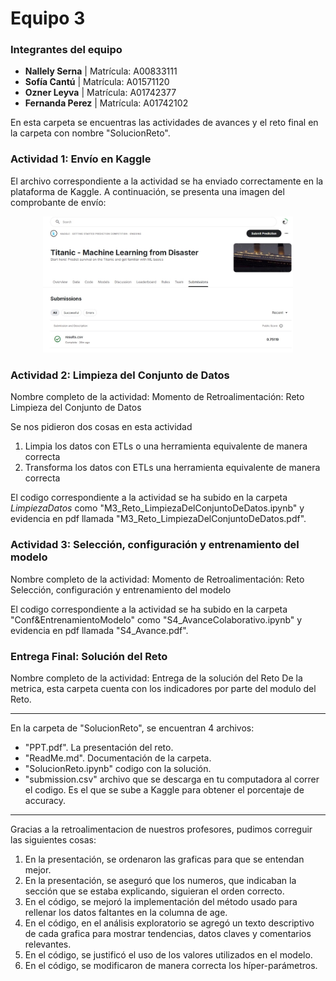 # **Equipo 3**

### **Integrantes del equipo**
- **Nallely Serna** | Matrícula: A00833111
- **Sofía Cantú** | Matrícula: A01571120
- **Ozner Leyva** | Matrícula: A01742377
- **Fernanda Perez** | Matrícula: A01742102

En esta carpeta se encuentras las actividades de avances y el reto final en la carpeta con nombre "SolucionReto".
### **Actividad 1: Envío en Kaggle**

El archivo correspondiente a la actividad se ha enviado correctamente en la plataforma de Kaggle. A continuación, se presenta una imagen del comprobante de envío:

<p align="center">
  <img src="/ArchivosExtras/ElaborandoTusEvidencias.jpeg" alt="Comprobante de la Actividad 1 en Kaggle" width="400"/>
</p>


### **Actividad 2: Limpieza del Conjunto de Datos**

Nombre completo de la actividad: Momento de Retroalimentación: Reto Limpieza del Conjunto de Datos 

Se nos pidieron dos cosas en esta actividad
1. Limpia los datos con ETLs o una herramienta equivalente de manera correcta
2. Transforma los datos con ETLs una herramienta equivalente de manera correcta

El codigo correspondiente a la actividad se ha subido en la carpeta _LimpiezaDatos_ como "M3_Reto_LimpiezaDelConjuntoDeDatos.ipynb" y evidencia en pdf llamada "M3_Reto_LimpiezaDelConjuntoDeDatos.pdf".

### **Actividad 3: Selección, configuración y entrenamiento del modelo**

Nombre completo de la actividad: Momento de Retroalimentación: Reto Selección, configuración y entrenamiento del modelo 

El codigo correspondiente a la actividad se ha subido en la carpeta "Conf&EntrenamientoModelo" como "S4_AvanceColaborativo.ipynb" y evidencia en pdf llamada "S4_Avance.pdf".

### **Entrega Final: Solución del Reto**

Nombre completo de la actividad: Entrega de la solución del Reto 
De la metrica, esta carpeta cuenta con los indicadores por parte del modulo del Reto.

--------
En la carpeta de "SolucionReto", se encuentran 4 archivos:
- "PPT.pdf". La presentación del reto.
- "ReadMe.md". Documentación de la carpeta.
- "SolucionReto.ipynb" codigo con la solución. 
- "submission.csv" archivo que se descarga en tu computadora al correr el codigo. Es el que se sube a Kaggle para obtener el porcentaje de accuracy.

--------
Gracias a la retroalimentacion de nuestros profesores, pudimos correguir las siguientes cosas:
1. En la presentación, se ordenaron las graficas para que se entendan mejor.
2. En la presentación, se aseguró que los numeros, que indicaban la sección que se estaba explicando, siguieran el orden correcto.
3. En el código, se mejoró la implementación del método usado para rellenar los datos faltantes en la columna de age.
4. En el código, en el análisis exploratorio se agregó un texto descriptivo de cada grafica para mostrar tendencias, datos claves y comentarios relevantes.
5. En el código, se justificó el uso de los valores utilizados en el modelo.
6. En el código, se modificaron de manera correcta los híper-parámetros.

